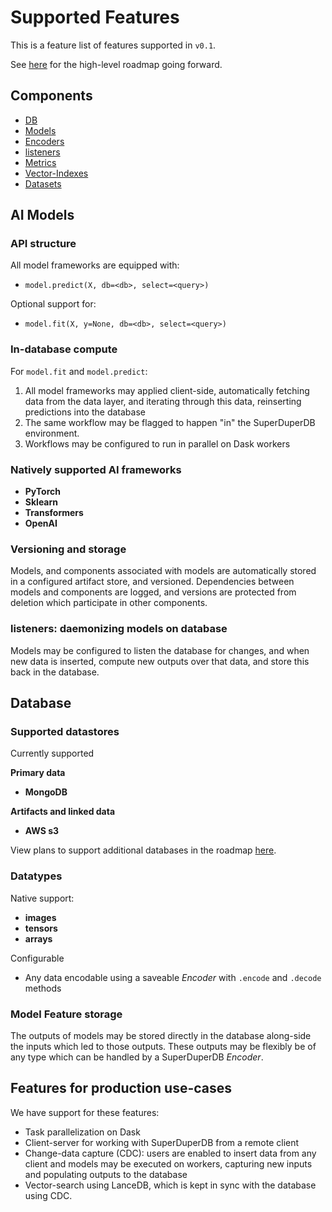 # Supported Features

This is a feature list of features supported in `v0.1`.

See [here](https://github.com/SuperDuperDB/superduperdb-stealth/wiki/Roadmap) for the high-level roadmap going forward.

## Components

- [DB](db)
- [Models](models)
- [Encoders](encoders)
- [listeners](listeners)
- [Metrics](metrics)
- [Vector-Indexes](vectorsearch)
- [Datasets](datasets)

## AI Models

### API structure

All model frameworks are equipped with:

- `model.predict(X, db=<db>, select=<query>)`

Optional support for:

- `model.fit(X, y=None, db=<db>, select=<query>)`

### In-database compute

For `model.fit` and `model.predict`:

1. All model frameworks may applied client-side, automatically fetching data from the data layer, and iterating through this data, reinserting predictions into the database
2. The same workflow may be flagged to happen "in" the SuperDuperDB environment.
3. Workflows may be configured to run in parallel on Dask workers

### Natively supported AI frameworks

- **PyTorch**
- **Sklearn**
- **Transformers**
- **OpenAI**

### Versioning and storage

Models, and components associated with models are automatically stored in a configured artifact store, and versioned. Dependencies between models and components are logged, and versions are protected from deletion which participate in other components.

### listeners: daemonizing models on database

Models may be configured to listen the database for changes, and when new data is inserted, compute new outputs over that data, and store this back in the database.

## Database

### Supported datastores

Currently supported

**Primary data**

- **MongoDB**

**Artifacts and linked data**

- **AWS s3**

View plans to support additional databases in the roadmap [here](https://github.com/SuperDuperDB/superduperdb-stealth/wiki/Roadmap).

### Datatypes

Native support:

- **images**
- **tensors**
- **arrays**

Configurable

- Any data encodable using a saveable *Encoder* with `.encode` and `.decode` methods

### Model Feature storage

The outputs of models may be stored directly in the database along-side the inputs which led to those outputs. These outputs may be flexibly be of any type which can be handled by a SuperDuperDB *Encoder*.

## Features for production use-cases

We have support for these features:

- Task parallelization on Dask
- Client-server for working with SuperDuperDB from a remote client
- Change-data capture (CDC): users are enabled to insert data from any client and models may be executed on workers, capturing new inputs and populating outputs to the database
- Vector-search using LanceDB, which is kept in sync with the database using CDC.